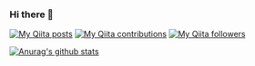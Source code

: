 ### Hi there 👋


[![My Qiita posts](https://qiita-badge.apiapi.app/s/ground0state/posts.svg)](http://qiita.com/ground0state)
[![My Qiita contributions](https://qiita-badge.apiapi.app/s/ground0state/contributions.svg)](http://qiita.com/ground0state)
[![My Qiita followers](https://qiita-badge.apiapi.app/s/ground0state/followers.svg)](http://qiita.com/ground0state)
                
[![Anurag's github stats](https://github-readme-stats.vercel.app/api?username=ground0state)](https://github.com/anuraghazra/github-readme-stats)


<!--
**ground0state/ground0state** is a ✨ _special_ ✨ repository because its `README.md` (this file) appears on your GitHub profile.

Here are some ideas to get you started:

- 🔭 I’m currently working on ...
- 🌱 I’m currently learning ...
- 👯 I’m looking to collaborate on ...
- 🤔 I’m looking for help with ...
- 💬 Ask me about ...
- 📫 How to reach me: ...
- 😄 Pronouns: ...
- ⚡ Fun fact: ...
-->
